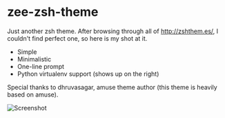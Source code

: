 zee-zsh-theme
=============

Just another zsh theme. After browsing through all of http://zshthem.es/, I couldn't find perfect one, so here is my shot at it.

* Simple
* Minimalistic
* One-line prompt
* Python virtualenv support (shows up on the right)


Special thanks to dhruvasagar, amuse theme author (this theme is heavily based on amuse).


![Screenshot](http://i.imgur.com/Mx2jXpa.png)
